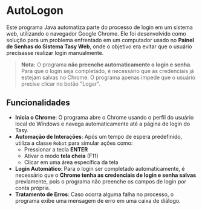 # AutoLogon

Este programa Java automatiza parte do processo de login em um sistema web, utilizando o navegador Google Chrome. Ele foi desenvolvido como solução para um problema enfrentado em um computador usado no **Painel de Senhas do Sistema Tasy Web**, onde o objetivo era evitar que o usuário precisasse realizar login manualmente.

> **Nota:** O programa **não preenche automaticamente o login e senha**. Para que o login seja completado, é necessário que as credenciais já estejam salvas no Chrome. O programa apenas impede que o usuário precise clicar no botão "Logar".

## Funcionalidades

- **Inicia o Chrome**: O programa abre o Chrome usando o perfil do usuário local do Windows e navega automaticamente até a página de login do Tasy.
- **Automação de Interações**: Após um tempo de espera predefinido, utiliza a classe `Robot` para simular ações como:
  - Pressionar a tecla **ENTER**
  - Ativar o modo **tela cheia** (F11)
  - Clicar em uma área específica da tela
- **Login Automático**: Para o login ser completado automaticamente, é necessário que o **Chrome tenha as credenciais de login e senha salvas** previamente, pois o programa não preenche os campos de login por conta própria.
- **Tratamento de Erros**: Caso ocorra alguma falha no processo, o programa exibe uma mensagem de erro em uma caixa de diálogo.
